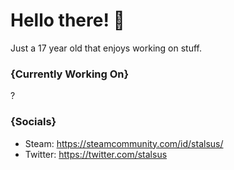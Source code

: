 # Hello there! 🌌
Just a 17 year old that enjoys working on stuff.
### {Currently Working On}

?

### {Socials}

- Steam: https://steamcommunity.com/id/stalsus/
- Twitter: https://twitter.com/stalsus
